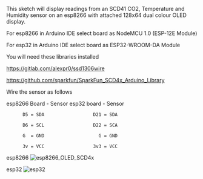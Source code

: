 This sketch will display readings from an SCD41 CO2, Temperature and Humidity sensor on an esp8266 with attached 128x64 dual colour OLED display.

For esp8266 in Arduino IDE select board as NodeMCU 1.0 (ESP-12E Module)

For esp32 in Arduino IDE select board as ESP32-WROOM-DA Module

You will need these libraries installed

https://gitlab.com/alexpr0/ssd1306wire

https://github.com/sparkfun/SparkFun_SCD4x_Arduino_Library


Wire the sensor as follows

esp8266 Board - Sensor      esp32 board - Sensor

          D5 = SDA                  D21 = SDA

          D6 = SCL                  D22 = SCA

          G  = GND                    G = GND

          3v = VCC                  3v3 = VCC

esp8266
![esp8266_OLED_SCD4x](https://github.com/user-attachments/assets/a8107330-041d-4b50-8562-1839177a33de)


esp32
![esp32](https://github.com/user-attachments/assets/be00bb1c-07bf-45d5-9122-61298363b003)
